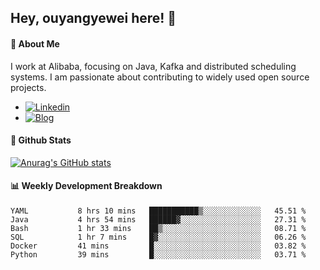 ## Hey, ouyangyewei here! :wave:

#### :rocket: About Me
I work at Alibaba, focusing on Java, Kafka and distributed scheduling systems. I am passionate about contributing to widely used open source projects.

- [![Linkedin](https://img.shields.io/badge/LinkedIn-ouyangyewei-blue)](https://www.linkedin.com/in/ouyangyewei/)
- [![Blog](https://img.shields.io/badge/Blog-yeweiouyang-orange)](https://blog.csdn.net/yeweiouyang)

#### :star2: Github Stats
[![Anurag's GitHub stats](https://github-readme-stats.vercel.app/api?username=ouyangyewei&show_icons=true&cache_seconds=3600&theme=tokyonight)](https://github.com/anuraghazra/github-readme-stats)

#### :bar_chart: Weekly Development Breakdown
<!--START_SECTION:waka-->

```text
YAML           8 hrs 10 mins   ███████████▒░░░░░░░░░░░░░   45.51 %
Java           4 hrs 54 mins   ██████▓░░░░░░░░░░░░░░░░░░   27.31 %
Bash           1 hr 33 mins    ██▒░░░░░░░░░░░░░░░░░░░░░░   08.71 %
SQL            1 hr 7 mins     █▓░░░░░░░░░░░░░░░░░░░░░░░   06.26 %
Docker         41 mins         █░░░░░░░░░░░░░░░░░░░░░░░░   03.82 %
Python         39 mins         █░░░░░░░░░░░░░░░░░░░░░░░░   03.71 %
```

<!--END_SECTION:waka-->
